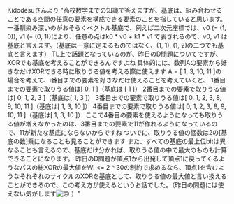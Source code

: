 Kidodesuさんより
"高校数学までの知識で答えますが、基底は、組み合わせることである空間の任意の要素を構成できる要素のことを指していると思います。 一番馴染み深いのがおそらくベクトル基底で、例えば二次元座標では、v0 (= (1, 0)), v1 (= (0, 1))により、任意の点はk0 * v0 + k1 * v1 で表されるので、v0, v1 は基底と言えます。（基底は一意に定まるものではなく、(1, 1), (1, 2)の二つでも基底と言えます） TL上で話題となっているのが、昨日のD問題についてですが、XORでも基底を考えることができるんですよね 具体的には、数列Aの要素から好きなだけXORできる時に取りうる値を考える際に使えます A = \[ 1, 3, 10, 11 ]の場合を考えて、i番目までの要素を好きなだけ使えることを考えていくと、 1番目までの要素で取りうる値は\[ 0, 1 ]（基底は \[ 1 ]） 2番目までの要素で取りうる値は\[ 0, 1, 2, 3 ]（基底は\[ 1, 3 ]） 3番目までの要素で取りうる値は\[ 0, 1, 2, 3, 8, 9, 10, 11 ]（基底は\[ 1, 3, 10 ]） 4番目までの要素で取りうる値は\[ 0, 1, 2, 3, 8, 9, 10, 11 ]（基底は\[ 1, 3, 10 ]） ここで4番目の要素を使えるようになっても取りうる値が増えなかったのは、3番目までの要素で11が作れるようになっているので、11が新たな基底にならないからですね ついでに、取りうる値の個数は2の\[基底の数]乗になることも見ることができます また、すべての基底の最上位bitは異なることも言えるので、基底だけ分かれば、取りうる値の中で最大のものも計算できることになります。 昨日のD問題が頂点1から出発して頂点1に戻ってくるようなパスの総XORの最大値をWi <= 2 ^ 30の制約で求めるなら、頂点1を含むようなそれぞれのサイクルのXORを基底として、取りうる値の最大値と言い換えることができるので、この考え方が使えるというお話でした。（昨日の問題には使えない気がします![🙃](https://discord.com/assets/460d0ae35d91aed8.svg) ）"
